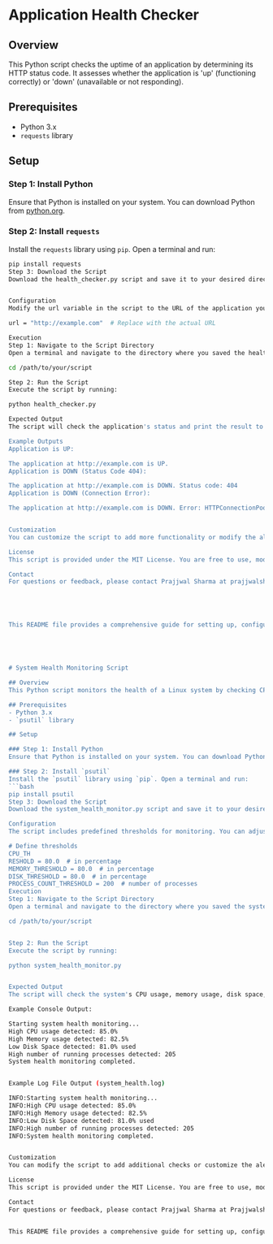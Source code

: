 # Application Health Checker

## Overview
This Python script checks the uptime of an application by determining its HTTP status code. It assesses whether the application is 'up' (functioning correctly) or 'down' (unavailable or not responding).

## Prerequisites
- Python 3.x
- `requests` library

## Setup

### Step 1: Install Python
Ensure that Python is installed on your system. You can download Python from [python.org](https://www.python.org/).

### Step 2: Install `requests`
Install the `requests` library using `pip`. Open a terminal and run:
```bash
pip install requests
Step 3: Download the Script
Download the health_checker.py script and save it to your desired directory.


Configuration
Modify the url variable in the script to the URL of the application you want to check:

url = "http://example.com"  # Replace with the actual URL

Execution
Step 1: Navigate to the Script Directory
Open a terminal and navigate to the directory where you saved the health_checker.py script. For example:

cd /path/to/your/script

Step 2: Run the Script
Execute the script by running:

python health_checker.py

Expected Output
The script will check the application's status and print the result to the console.

Example Outputs
Application is UP:

The application at http://example.com is UP.
Application is DOWN (Status Code 404):

The application at http://example.com is DOWN. Status code: 404
Application is DOWN (Connection Error):

The application at http://example.com is DOWN. Error: HTTPConnectionPool(host='example.com', port=80): Max retries exceeded with url: / (Caused by NewConnectionError('<urllib3.connection.HTTPConnection object at 0x7f8b24c6c790>: Failed to establish a new connection: [Errno 111] Connection refused'))


Customization
You can customize the script to add more functionality or modify the alerting mechanism. The script is designed to be straightforward and easy to extend.

License
This script is provided under the MIT License. You are free to use, modify, and distribute it as needed.

Contact
For questions or feedback, please contact Prajjwal Sharma at prajjwalsharma.vyas2016@gmail.com.





This README file provides a comprehensive guide for setting up, configuring, and running the Application Health Checker script. Adjust the placeholders (e.g., your name, email) as needed.





# System Health Monitoring Script

## Overview
This Python script monitors the health of a Linux system by checking CPU usage, memory usage, disk space, and running processes. If any of these metrics exceed predefined thresholds (e.g., CPU usage > 80%), the script sends an alert to the console and logs the alert to a log file.

## Prerequisites
- Python 3.x
- `psutil` library

## Setup

### Step 1: Install Python
Ensure that Python is installed on your system. You can download Python from [python.org](https://www.python.org/).

### Step 2: Install `psutil`
Install the `psutil` library using `pip`. Open a terminal and run:
```bash
pip install psutil
Step 3: Download the Script
Download the system_health_monitor.py script and save it to your desired directory.

Configuration
The script includes predefined thresholds for monitoring. You can adjust these thresholds as needed:

# Define thresholds
CPU_TH
RESHOLD = 80.0  # in percentage
MEMORY_THRESHOLD = 80.0  # in percentage
DISK_THRESHOLD = 80.0  # in percentage
PROCESS_COUNT_THRESHOLD = 200  # number of processes
Execution
Step 1: Navigate to the Script Directory
Open a terminal and navigate to the directory where you saved the system_health_monitor.py script. For example:

cd /path/to/your/script


Step 2: Run the Script
Execute the script by running:

python system_health_monitor.py


Expected Output
The script will check the system's CPU usage, memory usage, disk space, and number of running processes. If any metrics exceed the defined thresholds, the script will log alerts to the console and the system_health.log file.

Example Console Output:

Starting system health monitoring...
High CPU usage detected: 85.0%
High Memory usage detected: 82.5%
Low Disk Space detected: 81.0% used
High number of running processes detected: 205
System health monitoring completed.


Example Log File Output (system_health.log)

INFO:Starting system health monitoring...
INFO:High CPU usage detected: 85.0%
INFO:High Memory usage detected: 82.5%
INFO:Low Disk Space detected: 81.0% used
INFO:High number of running processes detected: 205
INFO:System health monitoring completed.


Customization
You can modify the script to add additional checks or customize the alerting mechanism. The script is designed to be modular and easy to extend.

License
This script is provided under the MIT License. You are free to use, modify, and distribute it as needed.

Contact
For questions or feedback, please contact Prajjwal Sharma at Prajjwalsharma.vyas2016@gmail.com.


This README file provides a comprehensive guide for setting up, configuring, and running the System Health Monitoring script. Adjust the placeholders (e.g., your name, email) as needed.





